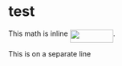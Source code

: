 # test

This math is inline <img src="https://rawgit.com/gerald-liu/misc/master/test/svgs/e1affc0a43f89ae2da953b789d29e42c.svg?invert_in_darkmode" align=middle width=86.168115pt height=26.76201pt/>.

This is on a separate line
<p align="center"><img src="https://rawgit.com/gerald-liu/misc/master/test/svgs/3a500aff0e45282508c8dbe071e8f546.svg?invert_in_darkmode" align=middle width=86.168115pt height=15.572667pt/></p>
